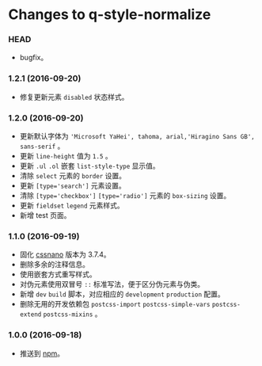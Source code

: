 # Changes to q-style-normalize

### HEAD

* bugfix。

### 1.2.1 (2016-09-20)

* 修复更新元素 `disabled` 状态样式。

### 1.2.0 (2016-09-20)

* 更新默认字体为 `'Microsoft YaHei', tahoma, arial,'Hiragino Sans GB', sans-serif` 。
* 更新 `line-height` 值为 `1.5` 。
* 更新 `.ul` `.ol` 嵌套 `list-style-type` 显示值。
* 清除 `select` 元素的 `border` 设置。
* 更新 `[type='search']` 元素设置。
* 清除 `[type='checkbox']` `[type='radio']` 元素的 `box-sizing` 设置。
* 更新 `fieldset` `legend` 元素样式。
* 新增 test 页面。

### 1.1.0 (2016-09-19)

* 固化 [cssnano](https://github.com/ben-eb/cssnano) 版本为 3.7.4。
* 删除多余的注释信息。
* 使用嵌套方式重写样式。
* 对伪元素使用双冒号 `::` 标准写法，便于区分伪元素与伪类。
* 新增 `dev` `build` 脚本，对应相应的 `development` `production` 配置。
* 删除无用的开发依赖包 `postcss-import` `postcss-simple-vars` `postcss-extend` `postcss-mixins` 。

### 1.0.0 (2016-09-18)

* 推送到 [npm](https://www.npmjs.com)。
